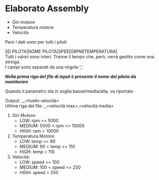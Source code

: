# Elaborato Assembly

- Giri motore
- Temperatura motore
- Velocità

Però i dati sono per tutti i piloti

|ID PILOTA|NOME PILOTA|SPEED|RPM|TEMPERATURA| <br>
Tutti i valori sono interi. Tranne il tempo che, però, verrà gestito come una stringa. <br>
I campi sono separati da una virgola ','. <br>

***Nella prima riga del file di input è presente il nome del pilota da monitorare*** <br>

Quando il parametro sta in soglia basse/media/alta, va riportato <br>

Output: <tempo>,<livello rpm>,<livello temperatura>,<livello velocità> <br>
Ultima riga del file: <rpm max>,<temp max>,<velocità max>,<velocità media> <br>
  
1) Giri Motore:
    - LOW: rpm <= 5000
    - MEDIUM: 5000 < rpm <= 10000
    - HIGH: rpm > 10000
2) Temperatura Motore:
    - LOW: temp <= 90
    - MEDIUM: 90 < temp <= 110
    - HIGH: temp > 110 
3) Velocità:
    - LOW: speed <= 100
    - MEDIUM: 100 < speed <= 250
    - HIGH: speed > 250
